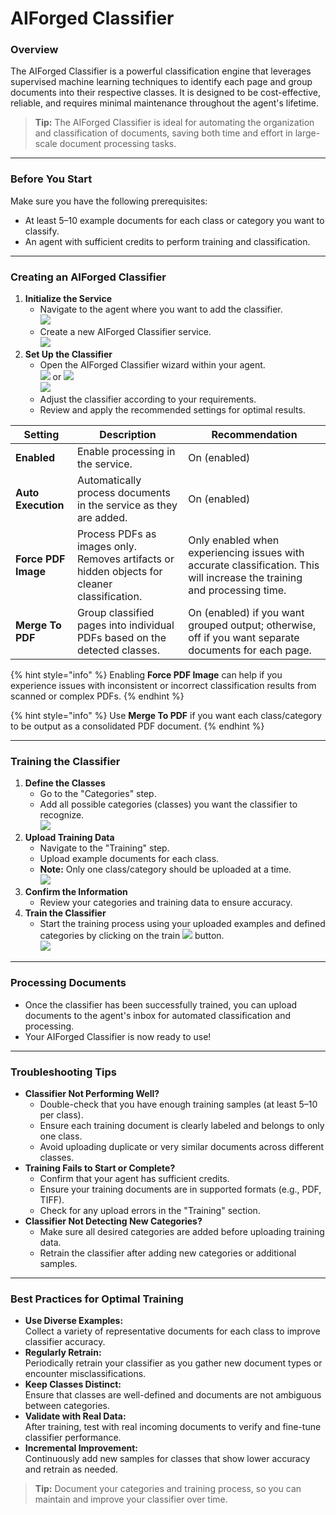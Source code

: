 # AIForged Classifier

### Overview

The AIForged Classifier is a powerful classification engine that leverages supervised machine learning techniques to identify each page and group documents into their respective classes. It is designed to be cost-effective, reliable, and requires minimal maintenance throughout the agent's lifetime.

> **Tip:** The AIForged Classifier is ideal for automating the organization and classification of documents, saving both time and effort in large-scale document processing tasks.

***

### Before You Start

Make sure you have the following prerequisites:

* At least 5–10 example documents for each class or category you want to classify.
* An agent with sufficient credits to perform training and classification.

***

### Creating an AIForged Classifier

1. **Initialize the Service**
   * Navigate to the agent where you want to add the classifier.\
     ![](<../../.gitbook/assets/image (4).png>)
   * Create a new AIForged Classifier service.\
     ![](<../../.gitbook/assets/image (5).png>)
2. **Set Up the Classifier**
   * Open the AIForged Classifier wizard within your agent.\
     ![](<../../.gitbook/assets/image (6).png>) or ![](<../../.gitbook/assets/image (9).png>)\
     ![](<../../.gitbook/assets/image (8).png>)
   * Adjust the classifier according to your requirements.
   * Review and apply the recommended settings for optimal results.

| **Setting**         | **Description**                                                                              | **Recommendation**                                                                                                       |
| ------------------- | -------------------------------------------------------------------------------------------- | ------------------------------------------------------------------------------------------------------------------------ |
| **Enabled**         | Enable processing in the service.                                                            | On (enabled)                                                                                                             |
| **Auto Execution**  | Automatically process documents in the service as they are added.                            | On (enabled)                                                                                                             |
| **Force PDF Image** | Process PDFs as images only. Removes artifacts or hidden objects for cleaner classification. | Only enabled when experiencing issues with accurate classification. This will increase the training and processing time. |
| **Merge To PDF**    | Group classified pages into individual PDFs based on the detected classes.                   | On (enabled) if you want grouped output; otherwise, off if you want separate documents for each page.                    |

{% hint style="info" %}
Enabling **Force PDF Image** can help if you experience issues with inconsistent or incorrect classification results from scanned or complex PDFs.
{% endhint %}

{% hint style="info" %}
Use **Merge To PDF** if you want each class/category to be output as a consolidated PDF document.
{% endhint %}

***

### Training the Classifier

1. **Define the Classes**
   * Go to the "Categories" step.
   * Add all possible categories (classes) you want the classifier to recognize.\
     ![](<../../.gitbook/assets/image (10).png>)
2. **Upload Training Data**
   * Navigate to the "Training" step.
   * Upload example documents for each class.
   * **Note:** Only one class/category should be uploaded at a time.\
     ![](<../../.gitbook/assets/image (11).png>)
3. **Confirm the Information**
   * Review your categories and training data to ensure accuracy.
4. **Train the Classifier**
   * Start the training process using your uploaded examples and defined categories by clicking on the train ![](<../../.gitbook/assets/image (13).png>) button.\
     ![](<../../.gitbook/assets/image (12).png>)

***

### Processing Documents

* Once the classifier has been successfully trained, you can upload documents to the agent's inbox for automated classification and processing.
* Your AIForged Classifier is now ready to use!

***

### Troubleshooting Tips

* **Classifier Not Performing Well?**
  * Double-check that you have enough training samples (at least 5–10 per class).
  * Ensure each training document is clearly labeled and belongs to only one class.
  * Avoid uploading duplicate or very similar documents across different classes.
* **Training Fails to Start or Complete?**
  * Confirm that your agent has sufficient credits.
  * Ensure your training documents are in supported formats (e.g., PDF, TIFF).
  * Check for any upload errors in the "Training" section.
* **Classifier Not Detecting New Categories?**
  * Make sure all desired categories are added before uploading training data.
  * Retrain the classifier after adding new categories or additional samples.

***

### Best Practices for Optimal Training

* **Use Diverse Examples:**\
  Collect a variety of representative documents for each class to improve classifier accuracy.
* **Regularly Retrain:**\
  Periodically retrain your classifier as you gather new document types or encounter misclassifications.
* **Keep Classes Distinct:**\
  Ensure that classes are well-defined and documents are not ambiguous between categories.
* **Validate with Real Data:**\
  After training, test with real incoming documents to verify and fine-tune classifier performance.
* **Incremental Improvement:**\
  Continuously add new samples for classes that show lower accuracy and retrain as needed.

> **Tip:** Document your categories and training process, so you can maintain and improve your classifier over time.

